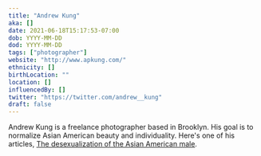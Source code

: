 ```yaml
---
title: "Andrew Kung"
aka: []
date: 2021-06-18T15:17:53-07:00
dob: YYYY-MM-DD
dod: YYYY-MM-DD
tags: ["photographer"]
website: "http://www.apkung.com/"
ethnicity: []
birthLocation: ""
location: []
influencedBy: []
twitter: "https://twitter.com/andrew__kung"
draft: false
---
```


Andrew Kung is a freelance photographer based in Brooklyn. His goal is to normalize Asian American beauty and individuality. Here's one of his articles, [The desexualization of the Asian American male](https://www.cnn.com/style/article/andrew-kung-asian-american-men/index.html).
